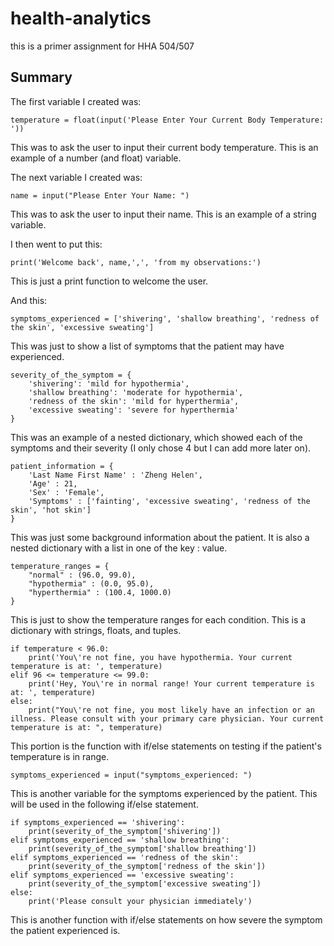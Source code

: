 # health-analytics
this is a primer assignment for HHA 504/507

## Summary
The first variable I created was:
```
temperature = float(input('Please Enter Your Current Body Temperature: '))
```
This was to ask the user to input their current body temperature. This is an example of a number (and float) variable. 

The next variable I created was:
```
name = input("Please Enter Your Name: ")
```
This was to ask the user to input their name. This is an example of a string variable.

I then went to put this:
```
print('Welcome back', name,',', 'from my observations:')
```
This is just a print function to welcome the user.

And this:
```
symptoms_experienced = ['shivering', 'shallow breathing', 'redness of the skin', 'excessive sweating']
```
This was just to show a list of symptoms that the patient may have experienced.

```
severity_of_the_symptom = {
    'shivering': 'mild for hypothermia',
    'shallow breathing': 'moderate for hypothermia',
    'redness of the skin': 'mild for hyperthermia',
    'excessive sweating': 'severe for hyperthermia'
}
```
This was an example of a nested dictionary, which showed each of the symptoms and their severity (I only chose 4 but I can add more later on).

```
patient_information = {
    'Last Name First Name' : 'Zheng Helen',
    'Age' : 21,
    'Sex' : 'Female',
    'Symptoms' : ['fainting', 'excessive sweating', 'redness of the skin', 'hot skin']
}
```
This was just some background information about the patient. It is also a nested dictionary with a list in one of the key : value. 

```
temperature_ranges = {
    "normal" : (96.0, 99.0),
    "hypothermia" : (0.0, 95.0),
    "hyperthermia" : (100.4, 1000.0)
}
```
This is just to show the temperature ranges for each condition. This is a dictionary with strings, floats, and tuples.

```
if temperature < 96.0:
    print('You\'re not fine, you have hypothermia. Your current temperature is at: ', temperature)
elif 96 <= temperature <= 99.0:
    print('Hey, You\'re in normal range! Your current temperature is at: ', temperature)
else:
    print("You\'re not fine, you most likely have an infection or an illness. Please consult with your primary care physician. Your current temperature is at: ", temperature)
```
This portion is the function with if/else statements on testing if the patient's temperature is in range.

```
symptoms_experienced = input("symptoms_experienced: ")
```
This is another variable for the symptoms experienced by the patient. This will be used in the following if/else statement.

```
if symptoms_experienced == 'shivering':
    print(severity_of_the_symptom['shivering'])
elif symptoms_experienced == 'shallow breathing':
    print(severity_of_the_symptom['shallow breathing'])
elif symptoms_experienced == 'redness of the skin':
    print(severity_of_the_symptom['redness of the skin'])
elif symptoms_experienced == 'excessive sweating':
    print(severity_of_the_symptom['excessive sweating'])
else:
    print('Please consult your physician immediately')
```
This is another function with if/else statements on how severe the symptom the patient experienced is. 
